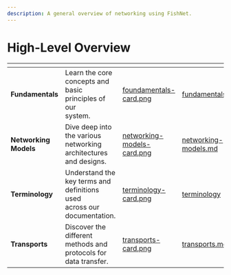 ```yaml
---
description: A general overview of networking using FishNet.
---
```


# High-Level Overview

<table data-card-size="large" data-view="cards" data-full-width="false"><thead><tr><th></th><th></th><th data-hidden data-card-cover data-type="files"></th><th data-hidden data-card-target data-type="content-ref"></th></tr></thead><tbody><tr><td><strong>Fundamentals</strong></td><td>Learn the core concepts and basic principles of our<br>system.</td><td><a href="../../.gitbook/assets/foundamentals-card.png">foundamentals-card.png</a></td><td><a href="fundamentals.md">fundamentals.md</a></td></tr><tr><td><strong>Networking Models</strong></td><td>Dive deep into the various networking architectures<br>and designs.</td><td><a href="../../.gitbook/assets/networking-models-card.png">networking-models-card.png</a></td><td><a href="networking-models.md">networking-models.md</a></td></tr><tr><td><strong>Terminology</strong></td><td>Understand the key terms and definitions used<br>across our documentation.</td><td><a href="../../.gitbook/assets/terminology-card.png">terminology-card.png</a></td><td><a href="terminology/">terminology</a></td></tr><tr><td><strong>Transports</strong></td><td>Discover the different methods and protocols for<br>data transfer.</td><td><a href="../../.gitbook/assets/transports-card.png">transports-card.png</a></td><td><a href="transports.md">transports.md</a></td></tr></tbody></table>
